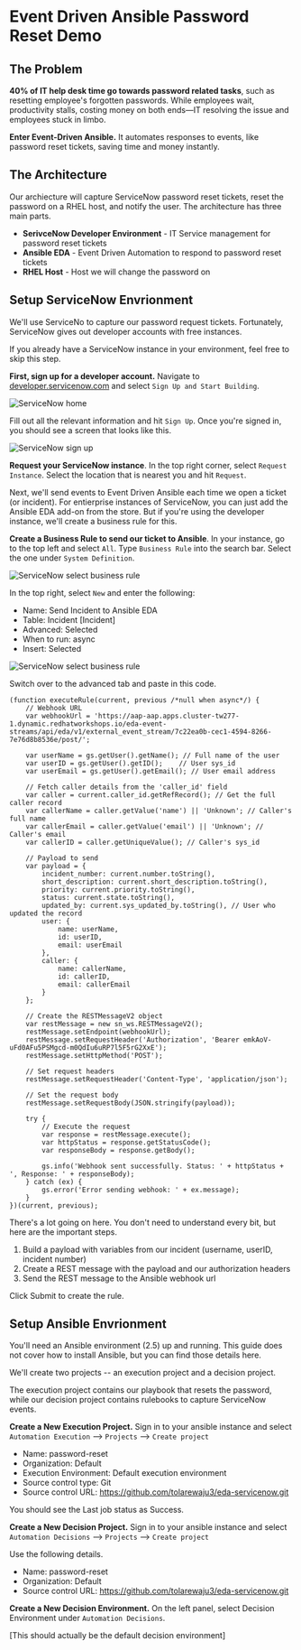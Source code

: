 # Event Driven Ansible Password Reset Demo

## The Problem

**40% of IT help desk time go towards password related tasks**, such as resetting employee's forgotten passwords. While employees wait, productivity stalls, costing money on both ends—IT resolving the issue and employees stuck in limbo. 

**Enter Event-Driven Ansible.** It automates responses to events, like password reset tickets, saving time and money instantly.

## The Architecture

Our archiecture will capture ServiceNow password reset tickets, reset the password on a RHEL host, and notify the user. The architecture has three main parts.

* **SerivceNow Developer Environment** - IT Service management for password reset tickets
* **Ansible EDA** - Event Driven Automation to respond to password reset tickets
* **RHEL Host** - Host we will change the password on

## Setup ServiceNow Envrionment

We'll use ServiceNo to capture our password request tickets. Fortunately, ServiceNow gives out developer accounts with free instances.

If you already have a ServiceNow instance in your environment, feel free to skip this step.

**First, sign up for a developer account.** Navigate to [developer.servicenow.com](https://developer.servicenow.com) and select `Sign Up and Start Building`.

![ServiceNow home](img/servicenow_home.png)

Fill out all the relevant information and hit `Sign Up`. Once you're signed in, you should see a screen that looks like this.

![ServiceNow sign up](img/servicenow_signup.png)

**Request your ServiceNow instance**. In the top right corner, select `Request Instance`. Select the location that is nearest you and hit `Request`.

Next, we'll send events to Event Driven Ansible each time we open a ticket (or incident). For entierprise instances of ServiceNow, you can just add the Ansible EDA add-on from the store. But if you're using the developer instance, we'll create a business rule for this.

**Create a Business Rule to send our ticket to Ansible**. In your instance, go to the top left and select `All`. Type `Business Rule` into the search bar. Select the one under `System Definition`.

![ServiceNow select business rule](img/select_business_rule.png)

In the top right, select `New` and enter the following:

* Name: Send Incident to Ansible EDA
* Table: Incident [Incident]
* Advanced: Selected
* When to run: async
* Insert: Selected

![ServiceNow select business rule](img/business_rule.png)

Switch over to the advanced tab and paste in this code.

```
(function executeRule(current, previous /*null when async*/) {
    // Webhook URL
    var webhookUrl = 'https://aap-aap.apps.cluster-tw277-1.dynamic.redhatworkshops.io/eda-event-streams/api/eda/v1/external_event_stream/7c22ea0b-cec1-4594-8266-7e76d8b8536e/post/';

    var userName = gs.getUser().getName(); // Full name of the user
    var userID = gs.getUser().getID();    // User sys_id
    var userEmail = gs.getUser().getEmail(); // User email address

    // Fetch caller details from the 'caller_id' field
    var caller = current.caller_id.getRefRecord(); // Get the full caller record
    var callerName = caller.getValue('name') || 'Unknown'; // Caller's full name
    var callerEmail = caller.getValue('email') || 'Unknown'; // Caller's email
    var callerID = caller.getUniqueValue(); // Caller's sys_id

    // Payload to send
    var payload = {
        incident_number: current.number.toString(),
        short_description: current.short_description.toString(),
        priority: current.priority.toString(),
        status: current.state.toString(),
        updated_by: current.sys_updated_by.toString(), // User who updated the record
        user: {
            name: userName,
            id: userID,
            email: userEmail
        },
        caller: {
            name: callerName,
            id: callerID,
            email: callerEmail
        }
    };

    // Create the RESTMessageV2 object
    var restMessage = new sn_ws.RESTMessageV2();
    restMessage.setEndpoint(webhookUrl);
	restMessage.setRequestHeader('Authorization', 'Bearer emkAoV-uFd0AFu5PSMgcd-m0QdIu6uRP7l5F5rG2XxE');
    restMessage.setHttpMethod('POST');

    // Set request headers
    restMessage.setRequestHeader('Content-Type', 'application/json');

    // Set the request body
    restMessage.setRequestBody(JSON.stringify(payload));

    try {
        // Execute the request
        var response = restMessage.execute();
        var httpStatus = response.getStatusCode();
        var responseBody = response.getBody();

        gs.info('Webhook sent successfully. Status: ' + httpStatus + ', Response: ' + responseBody);
    } catch (ex) {
        gs.error('Error sending webhook: ' + ex.message);
    }
})(current, previous);
```

There's a lot going on here. You don't need to understand every bit, but here are the important steps.

1. Build a payload with variables from our incident (username, userID, incident number)
2. Create a REST message with the payload and our authorization headers
3. Send the REST message to the Ansible webhook url

Click Submit to create the rule.

## Setup Ansible Envrionment

You'll need an Ansible environment (2.5) up and running. This guide does not cover how to install Ansible, but you can find those details here.

We'll create two projects -- an execution project and a decision project. 

The execution project contains our playbook that resets the password, while our decision project contains rulebooks to capture ServiceNow events.

**Create a New Execution Project.** Sign in to your ansible instance and select `Automation Execution` --> `Projects` --> `Create project`

* Name: password-reset
* Organization: Default
* Execution Environment: Default execution environment
* Source control type: Git
* Source control URL: https://github.com/tolarewaju3/eda-servicenow.git

You should see the Last job status as Success.

**Create a New Decision Project.** Sign in to your ansible instance and select `Automation Decisions` --> `Projects` --> `Create project`

Use the following details.

* Name: password-reset
* Organization: Default
* Source control URL: https://github.com/tolarewaju3/eda-servicenow.git


**Create a New Decision Environment.** On the left panel, select Decision Environment under `Automation Decisions`.

[This should actually be the default decision environment]

